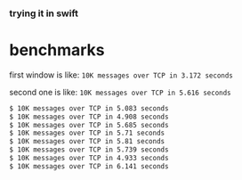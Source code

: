### trying it in swift

# benchmarks

first window is like: `10K messages over TCP in 3.172 seconds`

second one is like: `10K messages over TCP in 5.616 seconds`

```bash
$ 10K messages over TCP in 5.083 seconds
$ 10K messages over TCP in 4.908 seconds
$ 10K messages over TCP in 5.685 seconds
$ 10K messages over TCP in 5.71 seconds
$ 10K messages over TCP in 5.81 seconds
$ 10K messages over TCP in 5.739 seconds
$ 10K messages over TCP in 4.933 seconds
$ 10K messages over TCP in 6.141 seconds
```
